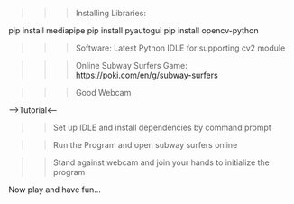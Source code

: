 >>>Installing Libraries:

pip install mediapipe
pip install pyautogui
pip install opencv-python


>>>Software:
Latest Python IDLE for supporting cv2 module

>>>Online Subway Surfers Game:
https://poki.com/en/g/subway-surfers

>>>Good Webcam

-->Tutorial<--

>>Set up IDLE and install dependencies by command prompt

>>Run the Program and open subway surfers online

>>Stand against webcam and join your hands to initialize the program

Now play and have fun... 
